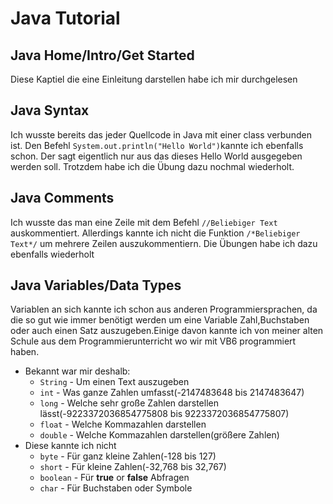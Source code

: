 # Java Tutorial
## Java Home/Intro/Get Started 
Diese Kaptiel die eine Einleitung darstellen habe ich mir durchgelesen
## Java Syntax
Ich wusste bereits das jeder Quellcode in Java mit einer class verbunden ist. Den Befehl ```System.out.println("Hello World")```kannte ich ebenfalls schon. Der sagt eigentlich nur aus das dieses Hello World ausgegeben werden soll. Trotzdem habe ich die Übung dazu nochmal wiederholt.
## Java Comments
Ich wusste das man eine Zeile mit dem Befehl ```//Beliebiger Text``` auskommentiert. Allerdings kannte ich nicht die Funktion ```/*Beliebiger Text*/``` um mehrere Zeilen auszukommentiern. Die Übungen habe ich dazu ebenfalls wiederholt
## Java Variables/Data Types
Variablen an sich kannte ich schon aus anderen Programmiersprachen, da die so gut wie immer benötigt werden um eine Variable Zahl,Buchstaben oder auch einen Satz auszugeben.Einige davon kannte ich von meiner alten Schule aus dem Programmierunterricht wo wir mit VB6 programmiert haben. 
* Bekannt war mir deshalb:
  * ```String``` - Um einen Text auszugeben
  * ```int``` - Was ganze Zahlen umfasst(-2147483648 bis 2147483647)
  * ```long``` - Welche sehr große Zahlen darstellen lässt(-9223372036854775808 bis 9223372036854775807)
  * ```float``` - Welche Kommazahlen darstellen
  * ```double``` - Welche Kommazahlen darstellen(größere Zahlen)
* Diese kannte ich nicht
  * ```byte``` - Für ganz kleine Zahlen(-128 bis 127)
  * ```short``` - Für kleine Zahlen(-32,768 bis 32,767)
  * ```boolean``` - Für **true** or **false** Abfragen
  * ```char``` - Für Buchstaben oder Symbole
